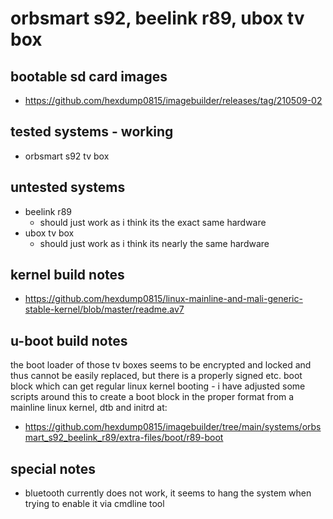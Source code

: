 # orbsmart s92, beelink r89, ubox tv box

## bootable sd card images

- https://github.com/hexdump0815/imagebuilder/releases/tag/210509-02

## tested systems - working

- orbsmart s92 tv box

## untested systems

- beelink r89
  - should just work as i think its the exact same hardware
- ubox tv box
  - should just work as i think its nearly the same hardware

## kernel build notes

- https://github.com/hexdump0815/linux-mainline-and-mali-generic-stable-kernel/blob/master/readme.av7

## u-boot build notes

the boot loader of those tv boxes seems to be encrypted and locked and thus cannot be easily replaced, but there is a properly signed etc. boot block which can get regular linux kernel booting - i have adjusted some scripts around this to create a boot block in the proper format from a mainline linux kernel, dtb and initrd at:

- https://github.com/hexdump0815/imagebuilder/tree/main/systems/orbsmart_s92_beelink_r89/extra-files/boot/r89-boot

## special notes

- bluetooth currently does not work, it seems to hang the system when trying to enable it via cmdline tool
